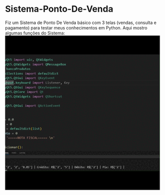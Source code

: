# Sistema-Ponto-De-Venda
Fiz um Sistema de Ponto De Venda básico com 3 telas (vendas, consulta e pagamento) para testar meus conhecimentos em Python.
Aqui mostro algumas funções do Sistema:
<img src="/video.gif">
